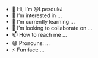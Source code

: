 - 👋 Hi, I’m @LpesdukJ
- 👀 I’m interested in ...
- 🌱 I’m currently learning ...
- 💞️ I’m looking to collaborate on ...
- 📫 How to reach me ...
- 😄 Pronouns: ...
- ⚡ Fun fact: ...

<!---
LpesdukJ/LpesdukJ is a ✨ special ✨ repository because its `README.md` (this file) appears on your GitHub profile.
You can click the Preview link to take a look at your changes.
--->
